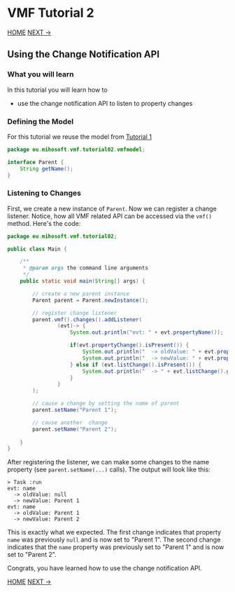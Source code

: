 # VMF Tutorial 2

[HOME](https://github.com/miho/VMF-Tutorials/blob/master/README.md) [NEXT ->](https://github.com/miho/VMF-Tutorials/edit/master/VMF-Tutorial-03/README.md)

## Using the Change Notification API

### What you will learn

In this tutorial you will learn how to

- use the change notification API to listen to property changes

### Defining the Model

For this tutorial we reuse the model from [Tutorial 1](https://github.com/miho/VMF-Tutorials/edit/master/VMF-Tutorial-01/README.md)

```java
package eu.mihosoft.vmf.tutorial02.vmfmodel;

interface Parent {
    String getName();
}
```

### Listening to Changes

First, we create a new instance of `Parent`. Now we can register a change listener. Notice, how all VMF related API can be accessed via the `vmf()` method. Here's the code:

```java
package eu.mihosoft.vmf.tutorial02;

public class Main {

    /**
     * @param args the command line arguments
     */
    public static void main(String[] args) {

        // create a new parent instance
        Parent parent = Parent.newInstance();

        // register change listener
        parent.vmf().changes().addListener(
                (evt)-> {
                    System.out.println("evt: " + evt.propertyName());

                    if(evt.propertyChange().isPresent()) {
                        System.out.println("  -> oldValue: " + evt.propertyChange().get().oldValue());
                        System.out.println("  -> newValue: " + evt.propertyChange().get().newValue());
                    } else if (evt.listChange().isPresent()) {
                        System.out.println("  -> " + evt.listChange().get().toStringWithDetails());
                    }
                }
        );

        // cause a change by setting the name of parent
        parent.setName("Parent 1");

        // cause another  change
        parent.setName("Parent 2");
        
    }
}
```

After registering the listener, we can make some changes to the name property (see `parent.setName(...)` calls). The output will look like this:

```
> Task :run
evt: name
  -> oldValue: null
  -> newValue: Parent 1
evt: name
  -> oldValue: Parent 1
  -> newValue: Parent 2
```

This is exactly what we expected. The first change indicates that property `name` was previously `null` and is now set to "Parent 1". The second change indicates that the `name` property was previously set to "Parent 1" and is now set to "Parent 2".

Congrats, you have learned how to use the change notification API.

[HOME](https://github.com/miho/VMF-Tutorials/blob/master/README.md) [NEXT ->](https://github.com/miho/VMF-Tutorials/edit/master/VMF-Tutorial-03/README.md)



